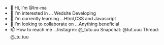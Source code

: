 - 👋 Hi, I’m @Im-ma
- 👀 I’m interested in ... Wedsite Developing
- 🌱 I’m currently learning ...Html,CSS and Javascript
- 💞️ I’m looking to collaborate on ...Anything beneficial
- 📫 How to reach me ...Instagrm: @_tutu.uu Snapchat: @tut.uuu Thread: @_tu.tuu
<!---
Im-ma/Im-ma is a ✨ special ✨ repository because its `README.md` (this file) appears on your GitHub profile.
You can click the Preview link to take a look at your changes.
--->
